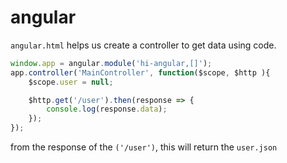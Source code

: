 # angular
```angular.html``` helps us create a controller to get data using code.

```javascript
window.app = angular.module('hi-angular,[]');
app.controller('MainController', function($scope, $http ){
    $scope.user = null;

    $http.get('/user').then(response => {
        console.log(response.data);
    });
});
```



from the response of the ```('/user')```, this will return the ```user.json```

